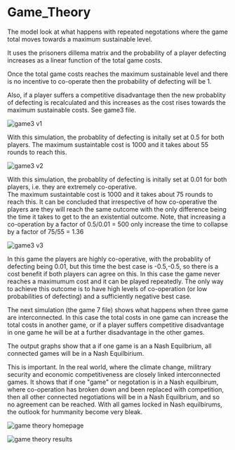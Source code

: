 # Game_Theory
The model look at what happens with repeated negotations where the game total moves towards a maximum sustainable level.

It uses the prisoners dillema matrix and the probability of a player defecting increases as a linear function of the total game costs. 

Once the total game costs reaches the maximum sustainable level and there is no incentive to co-operate then the probability of defecting 
will be 1. 

Also, if a player suffers a competitive disadvantage then the new probablity of defecting is recalculated and this increases as the cost rises towards the maximum sustainable costs. See game3 file.

![game3 v1](https://user-images.githubusercontent.com/96957075/210410824-0fd3ab18-848a-4eae-9080-e540c6a2602e.jpg)

With this simulation, the probablity of defecting is initally set at 0.5 for both players. The maximum sustaintable cost is 1000 and it takes about 55 rounds to reach this. 


![game3 v2](https://user-images.githubusercontent.com/96957075/210410920-92afc351-5991-430c-9d74-e94f6eda5f81.jpg)

With this simulation, the probablity of defecting is initally set at 0.01 for both players, i.e. they are extremely co-operative.  
The maximum sustaintable cost is 1000 and it takes about 75 rounds to reach this. It can be concluded that irrespective of how co-operative the players are they will reach the same outcome with the only difference being the time it takes to get to the an existential outcome. Note, that increasing a co-operation by a factor of 0.5/0.01 = 500 only increase the time to collapse by a factor of 75/55 = 1.36

![game3 v3](https://user-images.githubusercontent.com/96957075/210410984-f163a4de-baae-4227-ad54-7f6be81b1c2f.jpg)

In this game the players are highly co-operative, with the probablity of defecting being 0.01, but this time the best case is -0.5,-0.5, so there is a cost benefit if both players can agree on this. In this case the game never reaches a maximumum cost and it can be played repeatedly. The only way to achieve this outcome is to have high levels of co-operation (or low probabilities of defecting) and a sufficiently negative best case. 

The next simulation (the game 7 file) shows what happens when three game are interconnected. In this case the total costs in one game can increase the total costs in another game, or if a player 
suffers competitive disadvantage in one game he will be at a further disadvantage in the other games. 

The output graphs show that a if one game is an a Nash Equilbrium, all connected games will be in a Nash Equilbirium. 

This is important.  In the real world, where the climate change, militrary security and economic competitiveness are closely linked interconnected games.  It shows
that if one "game" or negotation is in a Nash equilbirum, where co-operation has broken down and been replaced with competition, then all other connected negotiations
will be in a Nash Equilbrium, and so no agreement can be reached. With all games locked in Nash equilbirums, the outlook for hummanity become very bleak.

![game theory homepage](https://user-images.githubusercontent.com/96957075/204804859-71bf1401-a49c-43c8-8627-c8db815087a7.jpg)

![game theory results](https://user-images.githubusercontent.com/96957075/204804931-60bfb146-f80c-46bc-8105-9c6e24e19099.jpg)
